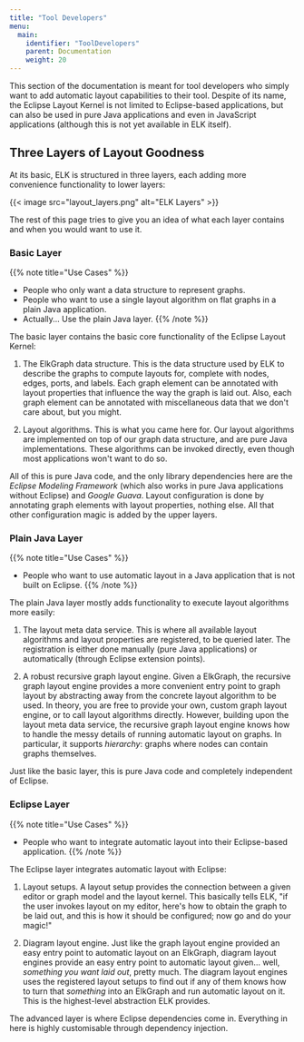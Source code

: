 ```yaml
---
title: "Tool Developers"
menu:
  main:
    identifier: "ToolDevelopers"
    parent: Documentation
    weight: 20
---
```


This section of the documentation is meant for tool developers who simply want to add automatic layout capabilities to their tool. Despite of its name, the Eclipse Layout Kernel is not limited to Eclipse-based applications, but can also be used in pure Java applications and even in JavaScript applications (although this is not yet available in ELK itself).


## Three Layers of Layout Goodness

At its basic, ELK is structured in three layers, each adding more convenience functionality to lower layers:

{{< image src="layout_layers.png" alt="ELK Layers" >}}

The rest of this page tries to give you an idea of what each layer contains and when you would want to use it.

### Basic Layer

{{% note title="Use Cases" %}}
* People who only want a data structure to represent graphs.
* People who want to use a single layout algorithm on flat graphs in a plain Java application.
* Actually... Use the plain Java layer.
{{% /note %}}

The basic layer contains the basic core functionality of the Eclipse Layout Kernel:

1. The ElkGraph data structure. This is the data structure used by ELK to describe the graphs to compute layouts for, complete with nodes, edges, ports, and labels. Each graph element can be annotated with layout properties that influence the way the graph is laid out. Also, each graph element can be annotated with miscellaneous data that we don't care about, but you might.

1. Layout algorithms. This is what you came here for. Our layout algorithms are implemented on top of our graph data structure, and are pure Java implementations. These algorithms can be invoked directly, even though most applications won't want to do so.

All of this is pure Java code, and the only library dependencies here are the _Eclipse Modeling Framework_ (which also works in pure Java applications without Eclipse) and _Google Guava_. Layout configuration is done by annotating graph elements with layout properties, nothing else. All that other configuration magic is added by the upper layers.

### Plain Java Layer

{{% note title="Use Cases" %}}
* People who want to use automatic layout in a Java application that is not built on Eclipse.
{{% /note %}}

The plain Java layer mostly adds functionality to execute layout algorithms more easily:

1. The layout meta data service. This is where all available layout algorithms and layout properties are registered, to be queried later. The registration is either done manually (pure Java applications) or automatically (through Eclipse extension points).

1. A robust recursive graph layout engine. Given a ElkGraph, the recursive graph layout engine provides a more convenient entry point to graph layout by abstracting away from the concrete layout algorithm to be used. In theory, you are free to provide your own, custom graph layout engine, or to call layout algorithms directly. However, building upon the layout meta data service, the recursive graph layout engine knows how to handle the messy details of running automatic layout on graphs. In particular, it supports _hierarchy_: graphs where nodes can contain graphs themselves.

Just like the basic layer, this is pure Java code and completely independent of Eclipse.

### Eclipse Layer

{{% note title="Use Cases" %}}
* People who want to integrate automatic layout into their Eclipse-based application.
{{% /note %}}

The Eclipse layer integrates automatic layout with Eclipse:

1. Layout setups. A layout setup provides the connection between a given editor or graph model and the layout kernel. This basically tells ELK, "if the user invokes layout on my editor, here's how to obtain the graph to be laid out, and this is how it should be configured; now go and do your magic!"

1. Diagram layout engine. Just like the graph layout engine provided an easy entry point to automatic layout on an ElkGraph, diagram layout engines provide an easy entry point to automatic layout given... well, _something you want laid out_, pretty much. The diagram layout engines uses the registered layout setups to find out if any of them knows how to turn that _something_ into an ElkGraph and run automatic layout on it. This is the highest-level abstraction ELK provides.

The advanced layer is where Eclipse dependencies come in. Everything in here is highly customisable through dependency injection.
